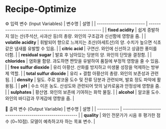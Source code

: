 # Recipe-Optimize

⚙️ 입력 변수 (Input Variables)
| 변수명                      | 설명                                                     |
| ------------------------ | ------------------------------------------------------ |
| **fixed acidity**        | 쉽게 증발하지 않는 산(주석산, 사과산 등)의 총량. 와인의 구조감과 신선함에 영향을 줌.     |
| **volatile acidity**     | 휘발되어 향으로 느껴지는 초산(아세트산)의 양. 수치가 높으면 식초 같은 냄새를 유발할 수 있음. |
| **citric acid**          | 구연산. 와인에 신선하고 상큼한 풍미를 더함.                              |
| **residual sugar**       | 발효 후 남아있는 당분의 양. 와인의 단맛을 결정함.                          |
| **chlorides**            | 염화물 함량. 과도하면 짠맛을 유발하여 품질에 부정적 영향을 줄 수 있음.              |
| **free sulfur dioxide**  | 유리 아황산. 산화를 방지하고 미생물 성장을 억제하는 방부제 역할.                  |
| **total sulfur dioxide** | 유리 + 결합 아황산의 총량. 와인의 보존성과 관련됨.                         |
| **density**              | 밀도. 주로 알코올 도수 및 잔류 당분과 관련되며, 발효 정도 파악에 활용됨.            |
| **pH**                   | 수소 이온 농도. 산성도와 관련되어 맛의 날카로움과 안정성에 영향을 줌.               |
| **sulphates**            | 황산염. 와인의 보존에 기여하는 화학 물질.                               |
| **alcohol**              | 알코올 도수. 와인의 바디감과 무게감에 영향을 줌.                           |


🎯 출력 변수 (Output Variable)
| 변수명         | 설명                                                      |
| ----------- | ------------------------------------------------------- |
| **quality** | 와인 전문가가 시음 후 평가한 점수 (0~10점). 모델이 예측하고자 하는 목표 변수. |
